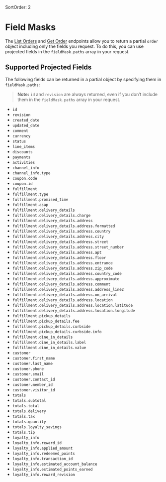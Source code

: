 SortOrder: 2
# Field Masks

The [List Orders](https://dev.wix.com/api/rest/wix-restaurants/orders/list-orders) 
and [Get Order](https://dev.wix.com/api/rest/wix-restaurants/orders/get-order) endpoints 
allow you to return a partial `order` object
including only the fields you request.
To do this, you can use projected fields in the `fieldMask.paths` array in your request.

## Supported Projected Fields

The following fields can be returned in a partial object
by specifying them in `fieldMask.paths`:

> **Note:**
> `id` and `revision` are always returned,
> even if you don’t include them in the `fieldMask.paths` array in your request.

- `id` 
- `revision`
- `created_date`
- `updated_date`
- `comment`
- `currency`
- `status`
- `line_items`
- `discounts`  
- `payments`
- `activities` 
- `channel_info`
- `channel_info.type`  
- `coupon.code`
- `coupon.id`
- `fulfillment`  
- `fulfillment.type`
- `fulfillment.promised_time`
- `fulfillment.asap`
- `fulfillment.delivery_details`
- `fulfillment.delivery_details.charge`
- `fulfillment.delivery_details.address`
- `fulfillment.delivery_details.address.formatted`
- `fulfillment.delivery_details.address.country`
- `fulfillment.delivery_details.address.city`
- `fulfillment.delivery_details.address.street`
- `fulfillment.delivery_details.address.street_number`
- `fulfillment.delivery_details.address.apt`
- `fulfillment.delivery_details.address.floor`
- `fulfillment.delivery_details.address.entrance`
- `fulfillment.delivery_details.address.zip_code`
- `fulfillment.delivery_details.address.country_code`
- `fulfillment.delivery_details.address.approximate`
- `fulfillment.delivery_details.address.comment`
- `fulfillment.delivery_details.address.address_line2`
- `fulfillment.delivery_details.address.on_arrival`
- `fulfillment.delivery_details.address.location`
- `fulfillment.delivery_details.address.location.latitude`
- `fulfillment.delivery_details.address.location.longitude` 
- `fulfillment.pickup_details`
- `fulfillment.pickup_details.fee`
- `fulfillment.pickup_details.curbside`
- `fulfillment.pickup_details.curbside.info`
- `fulfillment.dine_in_details`
- `fulfillment.dine_in_details.label`
- `fulfillment.dine_in_details.value`
- `customer`
- `customer.first_name`
- `customer.last_name`
- `customer.phone`
- `customer.email`
- `customer.contact_id`
- `customer.member_id`
- `customer.visitor_id`
- `totals` 
- `totals.subtotal`
- `totals.total`
- `totals.delivery`
- `totals.tax`
- `totals.quantity`
- `totals.loyalty_savings`
- `totals.tip`
- `loyalty_info`
- `loyalty_info.reward_id`
- `loyalty_info.applied_amount`
- `loyalty_info.redeemed_points`
- `loyalty_info.transaction_id`
- `loyalty_info.estimated_account_balance`
- `loyalty_info.estimated_points_earned`
- `loyalty_info.reward_revision`
